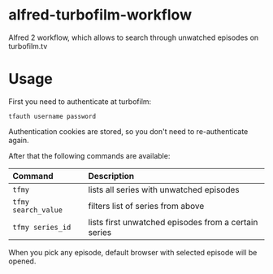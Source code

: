 alfred-turbofilm-workflow
=========================

Alfred 2 workflow, which allows to search through unwatched episodes on turbofilm.tv

Usage
=========================

First you need to authenticate at turbofilm:

`tfauth username password`

Authentication cookies are stored, so you don't need to re-authenticate again.

After that the following commands are available:

| Command | Description |
|:-----|:----------------|
| `tfmy` | lists all series with unwatched episodes |
| `tfmy search_value` | filters list of series from above |
| `tfmy series_id` | lists first unwatched episodes from a certain series |

When you pick any episode, default browser with selected episode will be opened.
